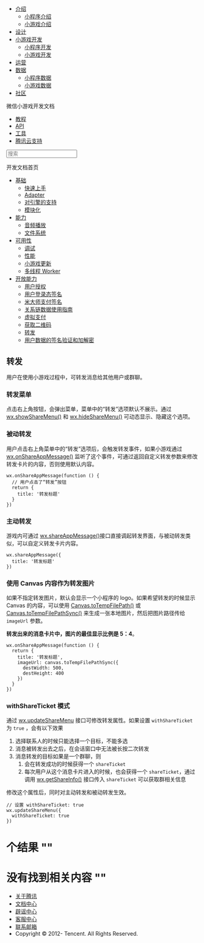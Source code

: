 <div class="book with-summary">

<div class="head">

<div class="head_box">

# [](javascript:; "_('微信公众平台 小程序')")

<div class="header_ctrls">

*   [介绍](javascript:;)
    *   [小程序介绍](https://mp.weixin.qq.com/debug/wxadoc/introduction/index.html)
    *   [小游戏介绍](https://mp.weixin.qq.com/debug/wxagame/introduction/index.html)
*   [设计](https://mp.weixin.qq.com/debug/wxadoc/design/index.html)
*   [小游戏开发](javascript:;)
    *   [小程序开发](https://mp.weixin.qq.com/debug/wxadoc/dev/index.html)
    *   [小游戏开发](https://mp.weixin.qq.com/debug/wxagame/dev/index.html)
*   [运营](https://mp.weixin.qq.com/debug/wxadoc/product/index.html)
*   [数据](javascript:;)
    *   [小程序数据](https://mp.weixin.qq.com/debug/wxadoc/analysis/index.html)
    *   [小游戏数据](https://mp.weixin.qq.com/debug/wxagame/analysis/index.html)
*   [社区](https://developers.weixin.qq.com/)

</div>

</div>

</div>

<div class="sub_nav_box">

<div class="sub_nav_inner">

<div class="book-summary-opr" id="js-book-summary-opr"><a class="book-summary-btn"></a></div>

<div class="top_sub_nav">

<div class="top_title_wap"><span class="icon_title icon_dev"></span>

微信小游戏开发文档

</div>

*   [教程](../../)
*   [API](../../document/render/canvas/wx.createCanvas.html)
*   [工具](../../devtools/devtools.html)
*   [腾讯云支持](../../qcloud/qcloud.html)

</div>

<div id="book-search-input" role="search">

<form><label for="search-input" class="search-icon" id="js-search-icon"></label><input type="text" id="search-input" name="search-input" placeholder="搜索"> </form>

</div>

</div>

</div>

<div class="book-summary">

<div class="book-summary-home" id="js-summary-home"><a><span class="icon_home_s icon_dev"></span><span class="s_title_2">开发文档首页</span></a></div>

<nav role="navigation">

*   [基础](../../)
    *   [快速上手](../../)
    *   [Adapter](../base/adapter.html)
    *   [对引擎的支持](../base/engine.html)
    *   [模块化](../base/module.html)
*   [能力](../ability/audio.html)
    *   [音频播放](../ability/audio.html)
    *   [文件系统](../ability/file-system.html)
*   [可用性](../usability/debug.html)
    *   [调试](../usability/debug.html)
    *   [性能](../usability/performance.html)
    *   [小游戏更新](../usability/update.html)
    *   [多线程 Worker](../usability/worker.html)
*   [开放能力](authorize.html)
    *   [用户授权](authorize.html)
    *   [用户登录态签名](http-signature.html)
    *   [米大师支付签名](midas-signature.html)
    *   [关系链数据使用指南](open-data.html)
    *   [虚拟支付](payment.html)
    *   [获取二维码](qrcode.html)
    *   [转发](share.html)
    *   [用户数据的签名验证和加解密](signature.html)

</nav>

</div>

<div class="book-body">

<div class="body-inner">

<div class="page-wrapper" tabindex="-1" role="main">

<div class="page-inner">

<div id="book-search-results">

<div class="search-noresults">

<section class="normal markdown-section">

## 转发

用户在使用小游戏过程中，可转发消息给其他用户或群聊。

### 转发菜单

点击右上角按钮，会弹出菜单，菜单中的“转发”选项默认不展示。通过 [wx.showShareMenu()](../../document/share/wx.showShareMenu.html) 和 [wx.hideShareMenu()](../../document/share/wx.hideShareMenu.html) 可动态显示、隐藏这个选项。

### 被动转发

用户点击右上角菜单中的“转发”选项后，会触发转发事件，如果小游戏通过 [wx.onShareAppMessage()](../../document/share/wx.onShareAppMessage.html) 监听了这个事件，可通过返回自定义转发参数来修改转发卡片的内容，否则使用默认内容。

    wx.onShareAppMessage(function () {
      // 用户点击了“转发”按钮
      return {
        title: '转发标题'
      }
    })

### 主动转发

游戏内可通过 [wx.shareAppMessage()](../../document/share/wx.shareAppMessage.html)接口直接调起转发界面，与被动转发类似，可以自定义转发卡片内容。

    wx.shareAppMessage({
      title: '转发标题'
    })

### 使用 Canvas 内容作为转发图片

如果不指定转发图片，默认会显示一个小程序的 logo。如果希望转发的时候显示 Canvas 的内容，可以使用 [Canvas.toTempFilePath()](../../document/render/canvas/Canvas.toTempFilePath.html) 或 [Canvas.toTempFilePathSync()](../../document/render/canvas/Canvas.toTempFilePathSync.html) 来生成一张本地图片，然后把图片路径传给 `imageUrl` 参数。

**转发出来的消息卡片中，图片的最佳显示比例是 5：4**。

    wx.onShareAppMessage(function () {
      return {
        title: '转发标题',
        imageUrl: canvas.toTempFilePathSync({
          destWidth: 500,
          destHeight: 400
        })
      }
    })

### withShareTicket 模式

通过 [wx.updateShareMenu](../../document/share/wx.updateShareMenu.html) 接口可修改转发属性。如果设置 `withShareTicket` 为 `true` ，会有以下效果

1.  选择联系人的时候只能选择一个目标，不能多选
2.  消息被转发出去之后，在会话窗口中无法被长按二次转发
3.  消息转发的目标如果是一个群聊，则
    1.  会在转发成功的时候获得一个 `shareTicket`
    2.  每次用户从这个消息卡片进入的时候，也会获得一个 `shareTicket`，通过调用 [wx.getShareInfo()](../../document/share/wx.getShareInfo.html) 接口传入 `shareTicket` 可以获取群相关信息

修改这个属性后，同时对主动转发和被动转发生效。

    // 设置 withShareTicket: true
    wx.updateShareMenu({
      withShareTicket: true
    })

</section>

</div>

<div class="search-results">

<div class="has-results">

# <span class="search-results-count"></span>个结果 "<span class="search-query"></span>"

</div>

<div class="no-results">

# 没有找到相关内容 "<span class="search-query"></span>"

</div>

</div>

</div>

</div>

</div>

<div class="foot" id="footer">

*   [关于腾讯](http://www.tencent.com/zh-cn/index.shtml)
*   [文档中心](https://mp.weixin.qq.com/debug/wxadoc/introduction/index.html?t=1484641676)
*   [辟谣中心](https://mp.weixin.qq.com/cgi-bin/opshowpage?action=dispelinfo&lang=zh_CN&begin=1&count=9)
*   [客服中心](http://kf.qq.com/faq/120911VrYVrA1509086vyumm.html)
*   [联系邮箱](mailto:weixinmp@qq.com)
*   Copyright © 2012-<span id="s_copyright_year"></span> Tencent. All Rights Reserved.

</div>

</div>

[](qrcode.html)[](signature.html)</div>

</div>